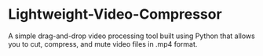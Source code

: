 # Lightweight-Video-Compressor
A simple drag-and-drop video processing tool built using Python that allows you to cut, compress, and mute video files in .mp4 format.
